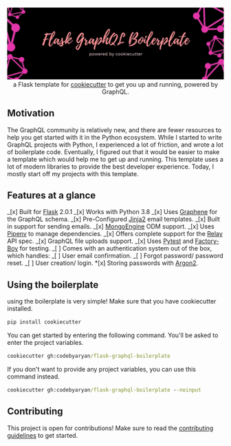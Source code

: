 <p align="center">
  <img src="assets/banner.jpg" />
  a Flask template for <a href="https://github.com/cookiecutter/cookiecutter">cookiecutter</a> to get you up and running, powered by GraphQL.
</p>

## Motivation

The GraphQL community is relatively new, and there are fewer resources to help you get started with it in the Python ecosystem. While I started to write
GraphQL projects with Python, I experienced a lot of friction, and wrote a lot of boilerplate code. Eventually, I figured out that it would be easier to
make a template which would help me to get up and running. This template uses a lot of modern libraries to provide the best developer experience. Today, I
mostly start off my projects with this template.

## Features at a glance

_[x] Built for [Flask](https://github.com/pallets/flask) 2.0.1
_[x] Works with Python 3.8
_[x] Uses [Graphene](https://github.com/graphql-python/graphene) for the GraphQL schema.
_[x] Pre-Configured [Jinja2](https://github.com/pallets/jinja) email templates.
_[x] Built in support for sending emails.
_[x] [MongoEngine](https://github.com/MongoEngine/mongoengine) ODM support.
_[x] Uses [Pipenv](https://github.com/pypa/pipenv) to manage dependencies.
_[x] Offers complete support for the [Relay](https://github.com/facebook/relay) API spec.
_[x] GraphQL file uploads support.
_[x] Uses [Pytest](https://github.com/pytest-dev/pytest) and [Factory-Boy](https://github.com/FactoryBoy/factory_boy) for testing.
_[ ] Comes with an authentication system out of the box, which handles:
_[ ] User email confirmation.
_[ ] Forgot password/ password reset.
_[ ] User creation/ login. \*[x] Storing passwords with [Argon2](https://github.com/hynek/argon2-cffi).

## Using the boilerplate

using the boilerplate is very simple! Make sure that you have cookiecutter installed.

```cmd
pip install cookiecutter
```

You can get started by entering the following command.
You'll be asked to enter the project variables.

```cmd
cookiecutter gh:codebyaryan/flask-graphql-boilerplate
```

If you don't want to provide any project variables, you can use this command instead.

```cmd
cookiecutter gh:codebyaryan/flask-graphql-boilerplate --noinput
```

## Contributing

This project is open for contributions! Make sure to read the [contributing guidelines](.github/CONTRIBUTING.md) to get started.
